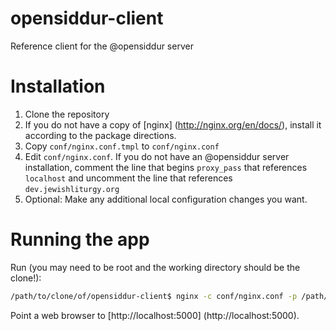 opensiddur-client
=================

Reference client for the @opensiddur server

Installation
============

 1. Clone the repository
 2. If you do not have a copy of [nginx] (http://nginx.org/en/docs/), install it according to the package directions.
 3. Copy `conf/nginx.conf.tmpl` to `conf/nginx.conf`
 4. Edit `conf/nginx.conf`. If you do not have an @opensiddur server installation, comment the line that begins `proxy_pass` that references `localhost` and uncomment the line that references `dev.jewishliturgy.org`
 5. Optional: Make any additional local configuration changes you want.

Running the app
===============

Run (you may need to be root and the working directory should be the clone!):
```bash
/path/to/clone/of/opensiddur-client$ nginx -c conf/nginx.conf -p /path/to/clone/of/opensiddur-client
```

Point a web browser to [http://localhost:5000] (http://localhost:5000).

